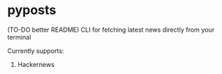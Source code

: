 # pyposts
(TO-DO better README) CLI for fetching latest news directly from your terminal

Currently supports:
1. Hackernews

